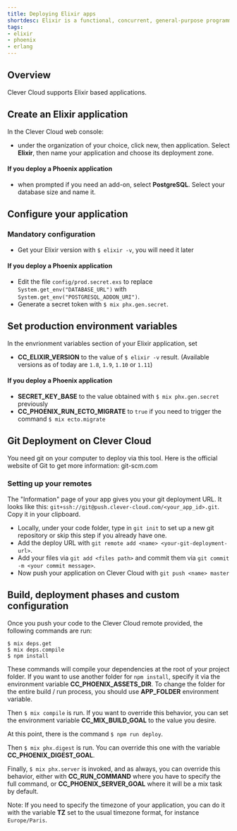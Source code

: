 ```yaml
---
title: Deploying Elixir apps
shortdesc: Elixir is a functional, concurrent, general-purpose programming language that runs on the Erlang virtual machine…
tags:
- elixir
- phoenix
- erlang
---
```


## Overview

Clever Cloud supports Elixir based applications.

## Create an Elixir application

In the Clever Cloud web console:
- under the organization of your choice, click new, then application. Select **Elixir**, then name your application and choose its deployment zone.

#### If you deploy a Phoenix application

- when prompted if you need an add-on, select **PostgreSQL**. Select your database size and name it.

## Configure your application

### Mandatory configuration

- Get your Elixir version with `$ elixir -v`, you will need it later

#### If you deploy a Phoenix application

- Edit the file `config/prod.secret.exs` to replace `System.get_env("DATABASE_URL")` with `System.get_env("POSTGRESQL_ADDON_URI")`.
- Generate a secret token with `$ mix phx.gen.secret`.

## Set production environment variables

In the envrionment variables section of your Elixir application, set

- **CC_ELIXIR_VERSION** to the value of `$ elixir -v` result. (Available versions as of today are `1.8`, `1.9`, `1.10` or `1.11`)

#### If you deploy a Phoenix application

- **SECRET_KEY_BASE** to the value obtained with `$ mix phx.gen.secret` previously
- **CC_PHOENIX_RUN_ECTO_MIGRATE** to `true` if you need to trigger the command `$ mix ecto.migrate`

## Git Deployment on Clever Cloud

You need git on your computer to deploy via this tool. Here is the official website of Git to get more information: git-scm.com

### Setting up your remotes

The "Information" page of your app gives you your git deployment URL. It looks like this:
`git+ssh://git@push.clever-cloud.com/<your_app_id>.git`. Copy it in your clipboard.

- Locally, under your code folder, type in `git init` to set up a new git repository or skip this step if you already have one.
- Add the deploy URL with `git remote add <name> <your-git-deployment-url>`.
- Add your files via `git add <files path>` and commit them via `git commit -m <your commit message>`.
- Now push your application on Clever Cloud with `git push <name> master`

## Build, deployment phases and custom configuration

Once you push your code to the Clever Cloud remote provided, the following commands are run:
```
$ mix deps.get
$ mix deps.compile
$ npm install
```
These commands will compile your dependencies at the root of your project folder. 
If you want to use another folder for `npm install`, specify it via the environment variable **CC_PHOENIX_ASSETS_DIR**.
To change the folder for the entire build / run process, you should use **APP_FOLDER** environment variable.

Then `$ mix compile` is run. If you want to override this behavior, you can set the environment variable **CC_MIX_BUILD_GOAL** to the value you desire.

At this point, there is the command `$ npm run deploy`.

Then `$ mix phx.digest` is run. You can override this one with the variable **CC_PHOENIX_DIGEST_GOAL**.

Finally, `$ mix phx.server` is invoked, and as always, you can override this behavior, either with **CC_RUN_COMMAND** where you have to specify the full command, or **CC_PHOENIX_SERVER_GOAL** where it will be a mix task by default.

Note: If you need to specify the timezone of your application, you can do it with the variable **TZ** set to the usual timezone format, for instance `Europe/Paris`.
